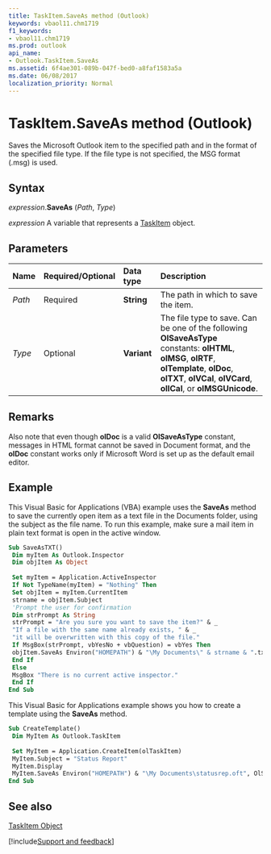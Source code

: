 ```yaml
---
title: TaskItem.SaveAs method (Outlook)
keywords: vbaol11.chm1719
f1_keywords:
- vbaol11.chm1719
ms.prod: outlook
api_name:
- Outlook.TaskItem.SaveAs
ms.assetid: 6f4ae301-089b-047f-bed0-a8faf1583a5a
ms.date: 06/08/2017
localization_priority: Normal
---
```



# TaskItem.SaveAs method (Outlook)

Saves the Microsoft Outlook item to the specified path and in the format of the specified file type. If the file type is not specified, the MSG format (.msg) is used.


## Syntax

_expression_.**SaveAs** (_Path_, _Type_)

_expression_ A variable that represents a [TaskItem](Outlook.TaskItem.md) object.


## Parameters



|Name|Required/Optional|Data type|Description|
|:-----|:-----|:-----|:-----|
| _Path_|Required| **String**|The path in which to save the item.|
| _Type_|Optional| **Variant**|The file type to save. Can be one of the following  **OlSaveAsType** constants: **olHTML**, **olMSG**, **olRTF**, **olTemplate**, **olDoc**, **olTXT**, **olVCal**, **olVCard**, **olICal**, or **olMSGUnicode**.|

## Remarks

Also note that even though  **olDoc** is a valid **OlSaveAsType** constant, messages in HTML format cannot be saved in Document format, and the **olDoc** constant works only if Microsoft Word is set up as the default email editor.


## Example

This Visual Basic for Applications (VBA) example uses the  **SaveAs** method to save the currently open item as a text file in the Documents folder, using the subject as the file name. To run this example, make sure a mail item in plain text format is open in the active window.


```vb
Sub SaveAsTXT() 
 Dim myItem As Outlook.Inspector 
 Dim objItem As Object 
 
 Set myItem = Application.ActiveInspector 
 If Not TypeName(myItem) = "Nothing" Then 
 Set objItem = myItem.CurrentItem 
 strname = objItem.Subject 
 'Prompt the user for confirmation 
 Dim strPrompt As String 
 strPrompt = "Are you sure you want to save the item?" & _ 
 "If a file with the same name already exists, " & _ 
 "it will be overwritten with this copy of the file." 
 If MsgBox(strPrompt, vbYesNo + vbQuestion) = vbYes Then 
 objItem.SaveAs Environ("HOMEPATH") & "\My Documents\" & strname & ".txt", olTXT 
 End If 
 Else 
 MsgBox "There is no current active inspector." 
 End If 
End Sub
```

This Visual Basic for Applications example shows you how to create a template using the  **SaveAs** method.




```vb
Sub CreateTemplate() 
 Dim MyItem As Outlook.TaskItem 
 
 Set MyItem = Application.CreateItem(olTaskItem) 
 MyItem.Subject = "Status Report" 
 MyItem.Display 
 MyItem.SaveAs Environ("HOMEPATH") & "\My Documents\statusrep.oft", OlSaveAsType.olTemplate 
End Sub
```


## See also


[TaskItem Object](Outlook.TaskItem.md)

[!include[Support and feedback](~/includes/feedback-boilerplate.md)]